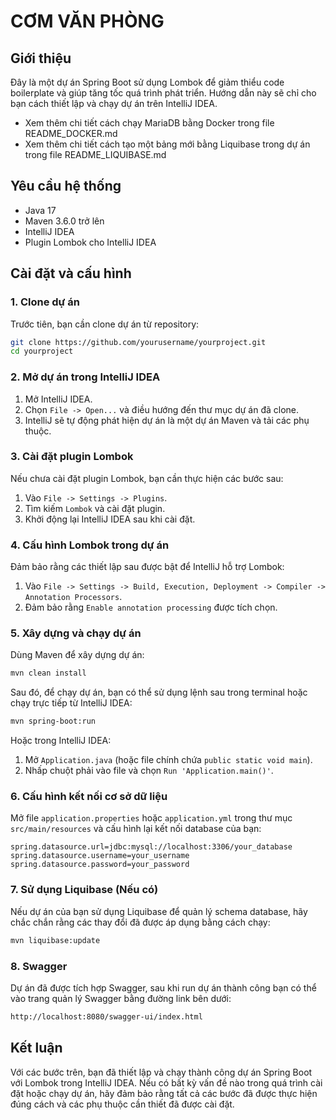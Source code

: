 
# CƠM VĂN PHÒNG

## Giới thiệu

Đây là một dự án Spring Boot sử dụng Lombok để giảm thiểu code boilerplate và giúp tăng tốc quá trình phát triển. Hướng dẫn này sẽ chỉ cho bạn cách thiết lập và chạy dự án trên IntelliJ IDEA.

- Xem thêm chi tiết cách chạy MariaDB bằng Docker trong file README_DOCKER.md
- Xem thêm chi tiết cách tạo một bảng mới bằng Liquibase trong dự án trong file README_LIQUIBASE.md

## Yêu cầu hệ thống

- Java 17
- Maven 3.6.0 trở lên
- IntelliJ IDEA
- Plugin Lombok cho IntelliJ IDEA

## Cài đặt và cấu hình

### 1. Clone dự án

Trước tiên, bạn cần clone dự án từ repository:

```bash
git clone https://github.com/yourusername/yourproject.git
cd yourproject
```

### 2. Mở dự án trong IntelliJ IDEA

1. Mở IntelliJ IDEA.
2. Chọn `File -> Open...` và điều hướng đến thư mục dự án đã clone.
3. IntelliJ sẽ tự động phát hiện dự án là một dự án Maven và tải các phụ thuộc.

### 3. Cài đặt plugin Lombok

Nếu chưa cài đặt plugin Lombok, bạn cần thực hiện các bước sau:

1. Vào `File -> Settings -> Plugins`.
2. Tìm kiếm `Lombok` và cài đặt plugin.
3. Khởi động lại IntelliJ IDEA sau khi cài đặt.

### 4. Cấu hình Lombok trong dự án

Đảm bảo rằng các thiết lập sau được bật để IntelliJ hỗ trợ Lombok:

1. Vào `File -> Settings -> Build, Execution, Deployment -> Compiler -> Annotation Processors`.
2. Đảm bảo rằng `Enable annotation processing` được tích chọn.

### 5. Xây dựng và chạy dự án

Dùng Maven để xây dựng dự án:

```bash
mvn clean install
```

Sau đó, để chạy dự án, bạn có thể sử dụng lệnh sau trong terminal hoặc chạy trực tiếp từ IntelliJ IDEA:

```bash
mvn spring-boot:run
```

Hoặc trong IntelliJ IDEA:

1. Mở `Application.java` (hoặc file chính chứa `public static void main`).
2. Nhấp chuột phải vào file và chọn `Run 'Application.main()'`.

### 6. Cấu hình kết nối cơ sở dữ liệu

Mở file `application.properties` hoặc `application.yml` trong thư mục `src/main/resources` và cấu hình lại kết nối database của bạn:

```properties
spring.datasource.url=jdbc:mysql://localhost:3306/your_database
spring.datasource.username=your_username
spring.datasource.password=your_password
```

### 7. Sử dụng Liquibase (Nếu có)

Nếu dự án của bạn sử dụng Liquibase để quản lý schema database, hãy chắc chắn rằng các thay đổi đã được áp dụng bằng cách chạy:

```bash
mvn liquibase:update
```

### 8. Swagger

Dự án đã được tích hợp Swagger, sau khi run dự án thành công bạn có thể vào trang quản lý Swagger bằng đường link bên dưới:

```bash
http://localhost:8080/swagger-ui/index.html
```

## Kết luận

Với các bước trên, bạn đã thiết lập và chạy thành công dự án Spring Boot với Lombok trong IntelliJ IDEA. Nếu có bất kỳ vấn đề nào trong quá trình cài đặt hoặc chạy dự án, hãy đảm bảo rằng tất cả các bước đã được thực hiện đúng cách và các phụ thuộc cần thiết đã được cài đặt.
